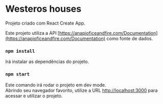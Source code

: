 # Westeros houses

Projeto criado com React Create App.

Este projeto utiliza a API [https://anapioficeandfire.com/Documentation](https://anapioficeandfire.com/Documentation) como fonte de dados.

### `npm install`

Irá instalar as dependências do projeto.

### `npm start`

Este comando irá rodar o projeto em dev mode.<br>
Abrindo seu navegador favorito, utilize a URL [http://localhost:3000](http://localhost:3000) para acessar e utilizar o projeto.

